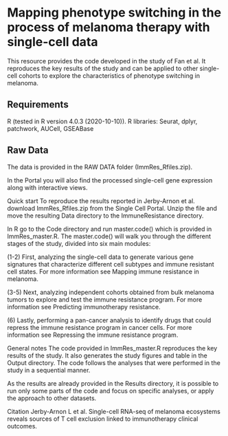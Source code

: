 # Mapping phenotype switching in the process of melanoma therapy with single-cell data
This resource provides the code developed in the study of Fan et al. It reproduces the key results of the study and can be applied to other single-cell cohorts to explore the characteristics of phenotype switching in melanoma.

## Requirements
R (tested in R version 4.0.3 (2020-10-10)).
R libraries: Seurat, dplyr, patchwork, AUCell, GSEABase
## Raw Data
The data is provided in the RAW DATA folder (ImmRes_Rfiles.zip).

In the Portal you will also find the processed single-cell gene expression along with interactive views.

Quick start
To reproduce the results reported in Jerby-Arnon et al. download ImmRes_Rfiles.zip from the Single Cell Portal. Unzip the file and move the resulting Data directory to the ImmuneResistance directory.

In R go to the Code directory and run master.code() which is provided in ImmRes_master.R. The master.code() will walk you through the different stages of the study, divided into six main modules:

(1-2) First, analyzing the single-cell data to generate various gene signatures that characterize different cell subtypes and immune resistant cell states. For more information see Mapping immune resistance in melanoma.

(3-5) Next, analyzing independent cohorts obtained from bulk melanoma tumors to explore and test the immune resistance program. For more information see Predicting immunotherapy resistance.

(6) Lastly, performing a pan-cancer analysis to identify drugs that could repress the immune resistance program in cancer cells. For more information see Repressing the immune resistance program.

General notes
The code provided in ImmRes_master.R reproduces the key results of the study. It also generates the study figures and table in the Output directory. The code follows the analyses that were performed in the study in a sequential manner.

As the results are already provided in the Results directory, it is possible to run only some parts of the code and focus on specific analyses, or apply the approach to other datasets.

Citation
Jerby-Arnon L et al. Single-cell RNA-seq of melanoma ecosystems reveals sources of T cell exclusion linked to immunotherapy clinical outcomes.
